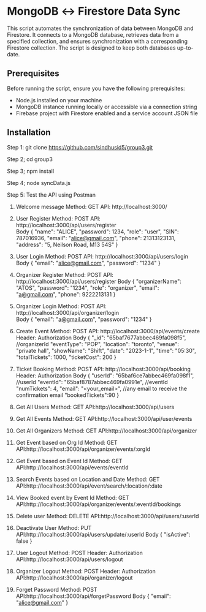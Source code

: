 # MongoDB ↔ Firestore Data Sync

This script automates the synchronization of data between MongoDB and Firestore. It connects to a MongoDB database, retrieves data from a specified collection, and ensures synchronization with a corresponding Firestore collection. The script is designed to keep both databases up-to-date.

## Prerequisites

Before running the script, ensure you have the following prerequisites:

- Node.js installed on your machine
- MongoDB instance running locally or accessible via a connection string
- Firebase project with Firestore enabled and a service account JSON file

## Installation

Step 1:
 git clone https://github.com/sindhusid5/group3.git

Step 2;
 cd group3

Step 3;
 npm install

Step 4;
 node syncData.js 

Step 5:
 Test the API using Postman

1. Welcome message
 Method: GET
 API: http://localhost:3000/  
 
 2. User Register
 Method: POST
 API:  http://localhost:3000/api/users/register  
 Body {
    "name": "ALICE",
    "password": 1234,
    "role": "user",
    "SIN":  787016936,
    "email": "alice@gmail.com",
    "phone": 21313123131,
    "address": "5, Neilson Road, M13 54S"
 }

 3. User Login
 Method: POST
 API: http://localhost:3000/api/users/login  
 Body {
    "email": "alice@gmail.com",
    "password": "1234"
 }

4. Organizer Register
 Method: POST
 API: http://localhost:3000/api/users/register 
  Body {
    "organizerName": "ATOS",
    "password": "1234",
    "role": "organizer",
    "email": "a@gmail.com",
    "phone": 9222213131
   }

5. Organizer Login
 Method: POST
 API: http://localhost:3000/api/organizer/login  
 Body {
    "email": "a@gmail.com",
    "password": "1234"
 }

6. Create Event
 Method: POST
 API: http://localhost:3000/api/events/create  
 Header: Authorization
  Body {
    "_id": "65baf7677abbec469fa098f5",  //organizerId
    "eventType": "POP",
    "location": "toronto",
    "venue": "private hall",
    "showName": "Shift",
    "date": "2023-1-1",
    "time": "05:30",
    "totalTickets": 1000,
    "ticketCost": 200
}

7. Ticket Booking
   Method: POST
   API: http://localhost:3000/api/booking
   Header: Authorization
    Body {
    "userId": "65baf6ce7abbec469fa098f1",     //userId
    "eventId": "65baf8787abbec469fa0991e",   //eventId
    "numTickets": 4,
    "email": "<your_email>",           //any email to receive the confirmation email 
    "bookedTickets":90
}

8. Get All Users
   Method: GET
   API:http://localhost:3000/api/users

9. Get All Events
   Method: GET
   API:http://localhost:3000/api/user/events

10. Get All  Organizers
   Method: GET
   API:http://localhost:3000/api/organizer

11. Get Event based on Org Id
   Method: GET
   API:http://localhost:3000/api/organizer/events/:orgId

12. Get Event based on Event Id
   Method: GET
   API:http://localhost:3000/api/events/eventId

13. Search Events based on Location and Date
   Method: GET
   API:http://localhost:3000/api/event/search/:location/:date

14. View Booked event by Event Id
   Method: GET
   API:http://localhost:3000/api/organizer/events/:eventId/bookings

15. Delete user
   Method: DELETE
   API:http://localhost:3000/api/users/:userId

16. Deactivate User
   Method: PUT
   API:http://localhost:3000/api/users/update/:userId
    Body {
    "isActive": false
    }

17. User Logout
   Method: POST
   Header: Authorization
   API:http://localhost:3000/api/users/logout

18. Organizer Logout
   Method: POST
   Header: Authorization
   API:http://localhost:3000/api/organizer/logout

19. Forget Password
    Method: POST
    API:http://localhost:3000/api/forgetPassword
    Body {
    "email": "alice@gmail.com"
    }
